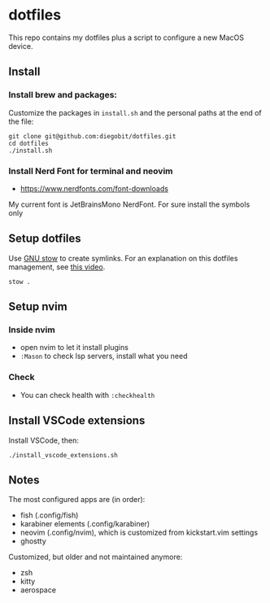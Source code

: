# dotfiles

This repo contains my dotfiles plus a script to configure a new MacOS device.

## Install

### Install brew and packages:

Customize the packages in `install.sh` and the personal paths at the end of the file:
```
git clone git@github.com:diegobit/dotfiles.git
cd dotfiles
./install.sh
```
### Install Nerd Font for terminal and neovim

- https://www.nerdfonts.com/font-downloads

My current font is JetBrainsMono NerdFont. For sure install the symbols only

## Setup dotfiles
Use [GNU stow](https://www.gnu.org/software/stow/) to create symlinks. For an explanation on this dotfiles management, see [this video](https://youtu.be/y6XCebnB9gs?si=PVgjVFBUp82NuZwH).

```
stow .
```

## Setup nvim

### Inside nvim
- open nvim to let it install plugins
- `:Mason` to check lsp servers, install what you need

### Check
- You can check health with `:checkhealth`

## Install VSCode extensions

Install VSCode, then:

```
./install_vscode_extensions.sh
```

## Notes
The most configured apps are (in order):
- fish (.config/fish)
- karabiner elements (.config/karabiner)
- neovim (.config/nvim), which is customized from kickstart.vim settings
- ghostty

Customized, but older and not maintained anymore:
- zsh
- kitty
- aerospace


